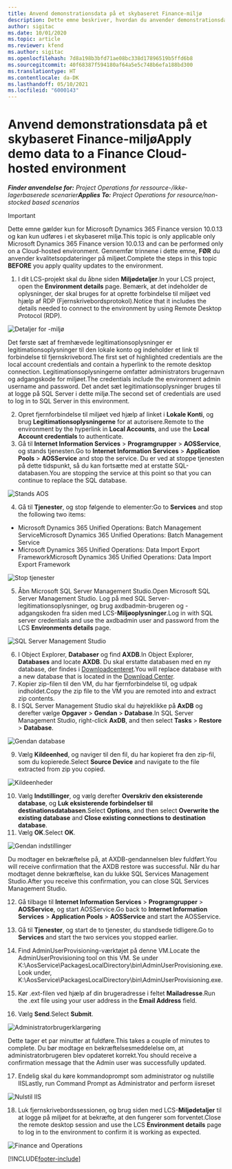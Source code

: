 ```yaml
---
title: Anvend demonstrationsdata på et skybaseret Finance-miljø
description: Dette emne beskriver, hvordan du anvender demonstrationsdata fra Project Operations til et skybaseret Dynamics 365 Finance-miljø.
author: sigitac
ms.date: 10/01/2020
ms.topic: article
ms.reviewer: kfend
ms.author: sigitac
ms.openlocfilehash: 7d8a198b3bfd71ae08bc338d17896519b5ffd6b8
ms.sourcegitcommit: 40f68387f594180af64a5e5c748b6efa188bd300
ms.translationtype: HT
ms.contentlocale: da-DK
ms.lasthandoff: 05/10/2021
ms.locfileid: "6000143"
---
```

# <a name="apply-demo-data-to-a-finance-cloud-hosted-environment"></a><span data-ttu-id="e35da-103">Anvend demonstrationsdata på et skybaseret Finance-miljø</span><span class="sxs-lookup"><span data-stu-id="e35da-103">Apply demo data to a Finance Cloud-hosted environment</span></span>

<span data-ttu-id="e35da-104">_**Finder anvendelse for:** Project Operations for ressource-/ikke-lagerbaserede scenarier_</span><span class="sxs-lookup"><span data-stu-id="e35da-104">_**Applies To:** Project Operations for resource/non-stocked based scenarios_</span></span>

> [!IMPORTANT]
> <span data-ttu-id="e35da-105">Dette emne gælder kun for Microsoft Dynamics 365 Finance version 10.0.13 og kan kun udføres i et skybaseret miljø.</span><span class="sxs-lookup"><span data-stu-id="e35da-105">This topic is only applicable only Microsoft Dynamics 365 Finance version 10.0.13 and can be performed only on a Cloud-hosted environment.</span></span> <span data-ttu-id="e35da-106">Gennemfør trinnene i dette emne, **FØR** du anvender kvalitetsopdateringer på miljøet.</span><span class="sxs-lookup"><span data-stu-id="e35da-106">Complete the steps in this topic **BEFORE** you apply quality updates to the environment.</span></span>

1. <span data-ttu-id="e35da-107">I dit LCS-projekt skal du åbne siden **Miljødetaljer**.</span><span class="sxs-lookup"><span data-stu-id="e35da-107">In your LCS project, open the **Environment details** page.</span></span> <span data-ttu-id="e35da-108">Bemærk, at det indeholder de oplysninger, der skal bruges for at oprette forbindelse til miljøet ved hjælp af RDP (Fjernskrivebordsprotokol).</span><span class="sxs-lookup"><span data-stu-id="e35da-108">Notice that it includes the details needed to connect to the environment by using Remote Desktop Protocol (RDP).</span></span>

![Detaljer for -miljø](./media/1EnvironmentDetails.png)

<span data-ttu-id="e35da-110">Det første sæt af fremhævede legitimationsoplysninger er legitimationsoplysninger til den lokale konto og indeholder et link til forbindelse til fjernskrivebord.</span><span class="sxs-lookup"><span data-stu-id="e35da-110">The first set of highlighted credentials are the local account credentials and contain a hyperlink to the remote desktop connection.</span></span> <span data-ttu-id="e35da-111">Legitimationsoplysningerne omfatter administrators brugernavn og adgangskode for miljøet.</span><span class="sxs-lookup"><span data-stu-id="e35da-111">The credentials include the environment admin username and password.</span></span> <span data-ttu-id="e35da-112">Det andet sæt legitimationsoplysninger bruges til at logge på SQL Server i dette miljø.</span><span class="sxs-lookup"><span data-stu-id="e35da-112">The second set of credentials are used to log in to SQL Server in this environment.</span></span>

2. <span data-ttu-id="e35da-113">Opret fjernforbindelse til miljøet ved hjælp af linket i **Lokale Konti**, og brug **Legitimationsoplysningerne** for at autorisere.</span><span class="sxs-lookup"><span data-stu-id="e35da-113">Remote to the environment by the hyperlink in **Local Accounts**, and use the **Local Account credentials** to authenticate.</span></span>
3. <span data-ttu-id="e35da-114">Gå til **Internet Information Services** > **Programgrupper** > **AOSService**, og stands tjenesten.</span><span class="sxs-lookup"><span data-stu-id="e35da-114">Go to **Internet Information Services** > **Application Pools** > **AOSService** and stop the service.</span></span> <span data-ttu-id="e35da-115">Du er ved at stoppe tjenesten på dette tidspunkt, så du kan fortsætte med at erstatte SQL-databasen.</span><span class="sxs-lookup"><span data-stu-id="e35da-115">You are stopping the service at this point so that you can continue to replace the SQL database.</span></span>

![Stands AOS](./media/2StopAOS.png)

4. <span data-ttu-id="e35da-117">Gå til **Tjenester**, og stop følgende to elementer:</span><span class="sxs-lookup"><span data-stu-id="e35da-117">Go to **Services** and stop the following two items:</span></span>

- <span data-ttu-id="e35da-118">Microsoft Dynamics 365 Unified Operations: Batch Management Service</span><span class="sxs-lookup"><span data-stu-id="e35da-118">Microsoft Dynamics 365 Unified Operations: Batch Management Service</span></span>
- <span data-ttu-id="e35da-119">Microsoft Dynamics 365 Unified Operations: Data Import Export Framework</span><span class="sxs-lookup"><span data-stu-id="e35da-119">Microsoft Dynamics 365 Unified Operations: Data Import Export Framework</span></span>

![Stop tjenester](./media/3StopServices.png)

5. <span data-ttu-id="e35da-121">Åbn Microsoft SQL Server Management Studio.</span><span class="sxs-lookup"><span data-stu-id="e35da-121">Open Microsoft SQL Server Management Studio.</span></span> <span data-ttu-id="e35da-122">Log på med SQL Server-legitimationsoplysninger, og brug axdbadmin-brugeren og -adgangskoden fra siden med LCS-**Miljøoplysninger**.</span><span class="sxs-lookup"><span data-stu-id="e35da-122">Log in with SQL server credentials and use the axdbadmin user and password from the LCS **Environments details** page.</span></span>

![SQL Server Management Studio](./media/4SSMS.png)

6. <span data-ttu-id="e35da-124">I Object Explorer, **Databaser** og find **AXDB**.</span><span class="sxs-lookup"><span data-stu-id="e35da-124">In Object Explorer, **Databases** and locate **AXDB**.</span></span> <span data-ttu-id="e35da-125">Du skal erstatte databasen med en ny database, der findes i [Downloadcenteret](https://download.microsoft.com/download/1/a/3/1a314bd2-b082-4a87-abdc-1ba26c92b63d/ProjOpsDemoDataFOGARelease.zip).</span><span class="sxs-lookup"><span data-stu-id="e35da-125">You will replace database with a new database that is located in the [Download Center](https://download.microsoft.com/download/1/a/3/1a314bd2-b082-4a87-abdc-1ba26c92b63d/ProjOpsDemoDataFOGARelease.zip).</span></span> 
7. <span data-ttu-id="e35da-126">Kopier zip-filen til den VM, du har fjernforbindelse til, og udpak indholdet.</span><span class="sxs-lookup"><span data-stu-id="e35da-126">Copy the zip file to the VM you are remoted into and extract zip contents.</span></span>
8. <span data-ttu-id="e35da-127">I SQL Server Management Studio skal du højreklikke på **AxDB** og derefter vælge **Opgaver** > **Gendan** > **Database**.</span><span class="sxs-lookup"><span data-stu-id="e35da-127">In SQL Server Management Studio, right-click **AxDB**, and then select **Tasks** > **Restore** > **Database**.</span></span>

![Gendan database](./media/5RestoreDatabase.png)

9. <span data-ttu-id="e35da-129">Vælg **Kildeenhed**, og naviger til den fil, du har kopieret fra den zip-fil, som du kopierede.</span><span class="sxs-lookup"><span data-stu-id="e35da-129">Select **Source Device** and navigate to the file extracted from zip you copied.</span></span>

![Kildeenheder](./media/6SourceDevice.png)

10. <span data-ttu-id="e35da-131">Vælg **Indstillinger**, og vælg derefter **Overskriv den eksisterende database**, og **Luk eksisterende forbindelser til destinationsdatabasen**.</span><span class="sxs-lookup"><span data-stu-id="e35da-131">Select **Options**, and then select **Overwrite the existing database** and **Close existing connections to destination database**.</span></span> 
11. <span data-ttu-id="e35da-132">Vælg **OK**.</span><span class="sxs-lookup"><span data-stu-id="e35da-132">Select **OK**.</span></span>

![Gendan indstillinger](./media/7RestoreSetting.png)

<span data-ttu-id="e35da-134">Du modtager en bekræftelse på, at AXDB-gendannelsen blev fuldført.</span><span class="sxs-lookup"><span data-stu-id="e35da-134">You will receive confirmation that the AXDB restore was successful.</span></span> <span data-ttu-id="e35da-135">Når du har modtaget denne bekræftelse, kan du lukke SQL Services Management Studio.</span><span class="sxs-lookup"><span data-stu-id="e35da-135">After you receive this confirmation, you can close SQL Services Management Studio.</span></span>

12. <span data-ttu-id="e35da-136">Gå tilbage til **Internet Information Services** > **Programgrupper** > **AOSService**, og start AOSService.</span><span class="sxs-lookup"><span data-stu-id="e35da-136">Go back to **Internet Information Services** > **Application Pools** > **AOSService** and start the AOSService.</span></span>
13. <span data-ttu-id="e35da-137">Gå til **Tjenester**, og start de to tjenester, du standsede tidligere.</span><span class="sxs-lookup"><span data-stu-id="e35da-137">Go to **Services** and start the two services you stopped earlier.</span></span>

14. <span data-ttu-id="e35da-138">Find AdminUserProvisioning-værktøjet på denne VM.</span><span class="sxs-lookup"><span data-stu-id="e35da-138">Locate the AdminUserProvisioning tool on this VM.</span></span> <span data-ttu-id="e35da-139">Se under K:\AosService\PackagesLocalDirectory\bin\AdminUserProvisioning.exe.</span><span class="sxs-lookup"><span data-stu-id="e35da-139">Look under, K:\AosService\PackagesLocalDirectory\bin\AdminUserProvisioning.exe.</span></span>
15. <span data-ttu-id="e35da-140">Kør .ext-filen ved hjælp af din brugeradresse i feltet **Mailadresse**.</span><span class="sxs-lookup"><span data-stu-id="e35da-140">Run the .ext file using your user address in the **Email Address** field.</span></span> 
16. <span data-ttu-id="e35da-141">Vælg **Send**.</span><span class="sxs-lookup"><span data-stu-id="e35da-141">Select **Submit**.</span></span>

![Administratorbrugerklargøring](./media/8AdminUserProvisioning.png)

<span data-ttu-id="e35da-143">Dette tager et par minutter at fuldføre.</span><span class="sxs-lookup"><span data-stu-id="e35da-143">This takes a couple of minutes to complete.</span></span> <span data-ttu-id="e35da-144">Du bør modtage en bekræftelsesmeddelelse om, at administratorbrugeren blev opdateret korrekt.</span><span class="sxs-lookup"><span data-stu-id="e35da-144">You should receive a confirmation message that the Admin user was successfully updated.</span></span>

17. <span data-ttu-id="e35da-145">Endelig skal du køre kommandoprompt som administrator og nulstille IIS</span><span class="sxs-lookup"><span data-stu-id="e35da-145">Lastly, run Command Prompt as Administrator and perform iisreset</span></span>

![Nulstil IIS](./media/9IISReset.png)

18. <span data-ttu-id="e35da-147">Luk fjernskrivebordssessionen, og brug siden med LCS-**Miljødetaljer** til at logge på miljøet for at bekræfte, at den fungerer som forventet.</span><span class="sxs-lookup"><span data-stu-id="e35da-147">Close the remote desktop session and use the LCS **Environment details** page to log in to the environment to confirm it is working as expected.</span></span>

![Finance and Operations](./media/10FinanceAndOperations.png)


[!INCLUDE[footer-include](../includes/footer-banner.md)]